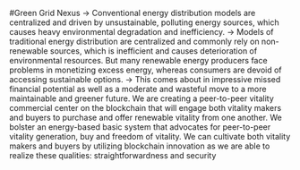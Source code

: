 #Green Grid Nexus
-> Conventional energy distribution models are centralized and driven by unsustainable, polluting energy sources, which causes heavy environmental degradation and inefficiency. 
-> Models of traditional energy distribution are centralized and commonly rely on non-renewable sources, which is inefficient and causes deterioration of environmental resources. But many renewable energy producers face problems in monetizing excess energy, whereas consumers are devoid of accessing  sustainable options. 
-> This comes about in impressive missed financial potential as well as a moderate and wasteful move to a more maintainable and greener future. We are creating a peer-to-peer vitality commercial center on the blockchain that will engage both vitality makers and buyers to purchase and offer renewable vitality from one another. We bolster an energy-based basic system that advocates for peer-to-peer vitality generation, buy and freedom of vitality. We can cultivate both vitality makers and buyers by utilizing blockchain innovation as we are able to realize these qualities: straightforwardness and security
